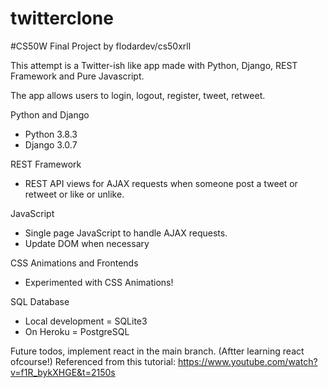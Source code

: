 # twitterclone

#CS50W Final Project by flodardev/cs50xrll

This attempt is a Twitter-ish like app made with Python, Django, REST Framework and Pure Javascript.

The app allows users to login, logout, register, tweet, retweet.

Python and Django

- Python 3.8.3
- Django 3.0.7

REST Framework

- REST API views for AJAX requests when someone post a tweet or retweet or like or unlike.

JavaScript

- Single page JavaScript to handle AJAX requests.
- Update DOM when necessary

CSS Animations and Frontends

- Experimented with CSS Animations!

SQL Database

- Local development = SQLite3
- On Heroku = PostgreSQL

Future todos, implement react in the main branch. (Aftter learning react ofcourse!)
Referenced from this tutorial: https://www.youtube.com/watch?v=f1R_bykXHGE&t=2150s
